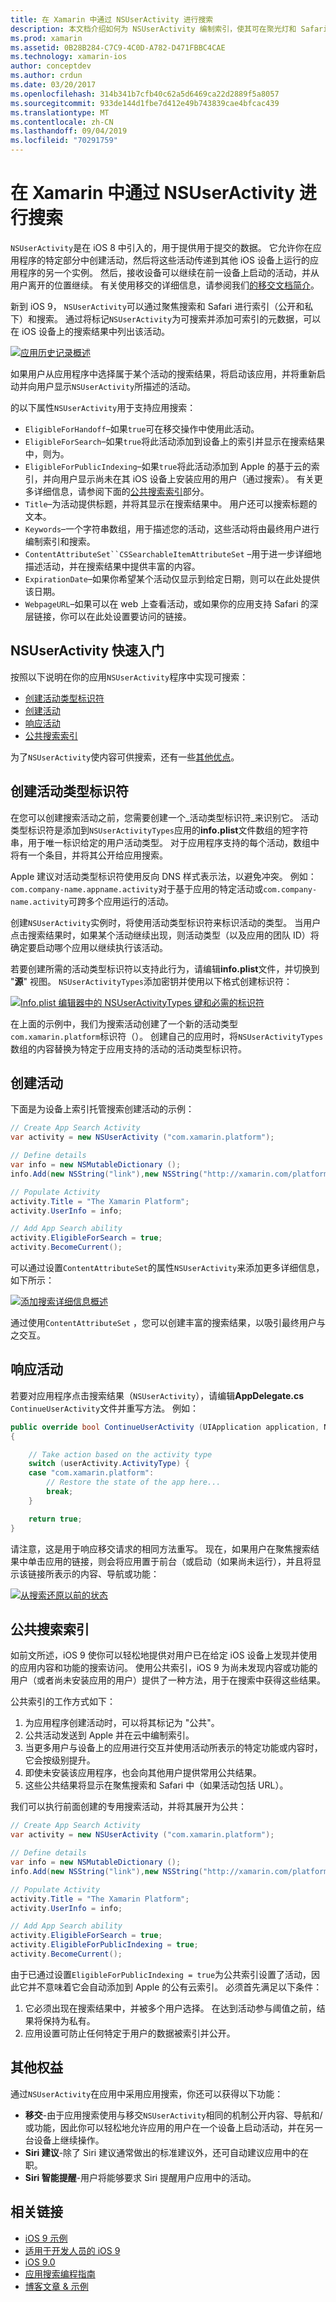 ```yaml
---
title: 在 Xamarin 中通过 NSUserActivity 进行搜索
description: 本文档介绍如何为 NSUserActivity 编制索引，使其可在聚光灯和 Safari 中搜索。 本文介绍如何在搜索结果中响应 NSUserActivity 的选择。
ms.prod: xamarin
ms.assetid: 0B28B284-C7C9-4C0D-A782-D471FBBC4CAE
ms.technology: xamarin-ios
author: conceptdev
ms.author: crdun
ms.date: 03/20/2017
ms.openlocfilehash: 314b341b7cfb40c62a5d6469ca22d2889f5a8057
ms.sourcegitcommit: 933de144d1fbe7d412e49b743839cae4bfcac439
ms.translationtype: MT
ms.contentlocale: zh-CN
ms.lasthandoff: 09/04/2019
ms.locfileid: "70291759"
---
```

# <a name="search-with-nsuseractivity-in-xamarinios"></a>在 Xamarin 中通过 NSUserActivity 进行搜索

`NSUserActivity`是在 iOS 8 中引入的，用于提供用于提交的数据。
它允许你在应用程序的特定部分中创建活动，然后将这些活动传递到其他 iOS 设备上运行的应用程序的另一个实例。 然后，接收设备可以继续在前一设备上启动的活动，并从用户离开的位置继续。 有关使用移交的详细信息，请参阅我们[的移交文档简介](~/ios/platform/handoff.md)。

新到 iOS 9， `NSUserActivity`可以通过聚焦搜索和 Safari 进行索引（公开和私下）和搜索。 通过将标记`NSUserActivity`为可搜索并添加可索引的元数据，可以在 iOS 设备上的搜索结果中列出该活动。

[![](nsuseractivity-images/apphistory01.png "应用历史记录概述")](nsuseractivity-images/apphistory01.png#lightbox)

如果用户从应用程序中选择属于某个活动的搜索结果，将启动该应用，并将重新启动并向用户显示`NSUserActivity`所描述的活动。

的以下属性`NSUserActivity`用于支持应用搜索：

- `EligibleForHandoff`–如果`true`可在移交操作中使用此活动。
- `EligibleForSearch`–如果`true`将此活动添加到设备上的索引并显示在搜索结果中，则为。
- `EligibleForPublicIndexing`–如果`true`将此活动添加到 Apple 的基于云的索引，并向用户显示尚未在其 iOS 设备上安装应用的用户（通过搜索）。 有关更多详细信息，请参阅下面的[公共搜索索引](#public-search-indexing)部分。
- `Title`–为活动提供标题，并将其显示在搜索结果中。 用户还可以搜索标题的文本。
- `Keywords`–一个字符串数组，用于描述您的活动，这些活动将由最终用户进行编制索引和搜索。
- `ContentAttributeSet``CSSearchableItemAttributeSet` –用于进一步详细地描述活动，并在搜索结果中提供丰富的内容。
- `ExpirationDate`–如果你希望某个活动仅显示到给定日期，则可以在此处提供该日期。
- `WebpageURL`–如果可以在 web 上查看活动，或如果你的应用支持 Safari 的深层链接，你可以在此处设置要访问的链接。

## <a name="nsuseractivity-quickstart"></a>NSUserActivity 快速入门

按照以下说明在你的应用`NSUserActivity`程序中实现可搜索：

- [创建活动类型标识符](#creatingtypeid)
- [创建活动](#createactivity)
- [响应活动](#respondactivity)
- [公共搜索索引](#indexing)

为了`NSUserActivity`使内容可供搜索，还有一些[其他优点](#benefits)。

<a name="creatingtypeid" />

## <a name="creating-activity-type-identifiers"></a>创建活动类型标识符

在您可以创建搜索活动之前，您需要创建一个_活动类型标识符_来识别它。 活动类型标识符是添加到`NSUserActivityTypes`应用的**info.plist**文件数组的短字符串，用于唯一标识给定的用户活动类型。 对于应用程序支持的每个活动，数组中将有一个条目，并将其公开给应用搜索。 

Apple 建议对活动类型标识符使用反向 DNS 样式表示法，以避免冲突。 例如： `com.company-name.appname.activity`对于基于应用的特定活动或`com.company-name.activity`可跨多个应用运行的活动。

创建`NSUserActivity`实例时，将使用活动类型标识符来标识活动的类型。 当用户点击搜索结果时，如果某个活动继续出现，则活动类型（以及应用的团队 ID）将确定要启动哪个应用以继续执行该活动。

若要创建所需的活动类型标识符以支持此行为，请编辑**info.plist**文件，并切换到 "**源**" 视图。 `NSUserActivityTypes`添加密钥并使用以下格式创建标识符：

[![](nsuseractivity-images/type01.png "Info.plist 编辑器中的 NSUserActivityTypes 键和必需的标识符")](nsuseractivity-images/type01.png#lightbox)

在上面的示例中，我们为搜索活动创建了一个新的活动类型`com.xamarin.platform`标识符（）。 创建自己的应用时，将`NSUserActivityTypes`数组的内容替换为特定于应用支持的活动的活动类型标识符。

<a name="createactivity" />

## <a name="creating-an-activity"></a>创建活动

下面是为设备上索引托管搜索创建活动的示例：

```csharp
// Create App Search Activity
var activity = new NSUserActivity ("com.xamarin.platform");

// Define details
var info = new NSMutableDictionary ();
info.Add(new NSString("link"),new NSString("http://xamarin.com/platform"));

// Populate Activity
activity.Title = "The Xamarin Platform";
activity.UserInfo = info;

// Add App Search ability
activity.EligibleForSearch = true;
activity.BecomeCurrent();
```

可以通过设置`ContentAttributeSet`的属性`NSUserActivity`来添加更多详细信息，如下所示：

[![](nsuseractivity-images/apphistory02.png "添加搜索详细信息概述")](nsuseractivity-images/apphistory02.png#lightbox)

通过使用`ContentAttributeSet` ，您可以创建丰富的搜索结果，以吸引最终用户与之交互。

<a name="respondactivity" />

## <a name="responding-to-an-activity"></a>响应活动

若要对应用程序点击搜索结果（`NSUserActivity`），请编辑**AppDelegate.cs** `ContinueUserActivity`文件并重写方法。 例如：

```csharp
public override bool ContinueUserActivity (UIApplication application, NSUserActivity userActivity, UIApplicationRestorationHandler completionHandler)
{

    // Take action based on the activity type
    switch (userActivity.ActivityType) {
    case "com.xamarin.platform":
        // Restore the state of the app here...
        break;
    }

    return true;
}
```

请注意，这是用于响应移交请求的相同方法重写。 现在，如果用户在聚焦搜索结果中单击应用的链接，则会将应用置于前台（或启动（如果尚未运行），并且将显示该链接所表示的内容、导航或功能：

[![](nsuseractivity-images/apphistory03.png "从搜索还原以前的状态")](nsuseractivity-images/apphistory03.png#lightbox)

<a name="indexing" />

## <a name="public-search-indexing"></a>公共搜索索引

如前文所述，iOS 9 使你可以轻松地提供对用户已在给定 iOS 设备上发现并使用的应用内容和功能的搜索访问。 使用公共索引，iOS 9 为尚未发现内容或功能的用户（或者尚未安装应用的用户）提供了一种方法，用于在搜索中获得这些结果。

公共索引的工作方式如下：

1. 为应用程序创建活动时，可以将其标记为 "公共"。
2. 公共活动发送到 Apple 并在云中编制索引。
3. 当更多用户与设备上的应用进行交互并使用活动所表示的特定功能或内容时，它会按级别提升。
4. 即使未安装该应用程序，也会向其他用户提供常用公共结果。
5. 这些公共结果将显示在聚焦搜索和 Safari 中（如果活动包括 URL）。

我们可以执行前面创建的专用搜索活动，并将其展开为公共：

```csharp
// Create App Search Activity
var activity = new NSUserActivity ("com.xamarin.platform");

// Define details
var info = new NSMutableDictionary ();
info.Add(new NSString("link"),new NSString("http://xamarin.com/platform"));

// Populate Activity
activity.Title = "The Xamarin Platform";
activity.UserInfo = info;

// Add App Search ability
activity.EligibleForSearch = true;
activity.EligibleForPublicIndexing = true;
activity.BecomeCurrent();
```

由于已通过设置`EligibleForPublicIndexing = true`为公共索引设置了活动，因此它并不意味着它会自动添加到 Apple 的公有云索引。 必须首先满足以下条件：

1. 它必须出现在搜索结果中，并被多个用户选择。 在达到活动参与阈值之前，结果将保持为私有。
2. 应用设置可防止任何特定于用户的数据被索引并公开。

<a name="benefits" />

## <a name="additional-benefits"></a>其他权益

通过`NSUserActivity`在应用中采用应用搜索，你还可以获得以下功能：

- **移交**-由于应用搜索使用与移交`NSUserActivity`相同的机制公开内容、导航和/或功能，因此你可以轻松地允许应用的用户在一个设备上启动活动，并在另一台设备上继续操作。
- **Siri 建议**-除了 Siri 建议通常做出的标准建议外，还可自动建议应用中的在职。
- **Siri 智能提醒**-用户将能够要求 Siri 提醒用户应用中的活动。



## <a name="related-links"></a>相关链接

- [iOS 9 示例](https://docs.microsoft.com/samples/browse/?products=xamarin&term=Xamarin.iOS+iOS9)
- [适用于开发人员的 iOS 9](https://developer.apple.com/ios/pre-release/)
- [iOS 9.0](https://developer.apple.com/library/prerelease/ios/releasenotes/General/WhatsNewIniOS/Articles/iOS9.html)
- [应用搜索编程指南](https://developer.apple.com/library/prerelease/ios/documentation/General/Conceptual/AppSearch/index.html#//apple_ref/doc/uid/TP40016308)
- [博客文章 & 示例](https://blog.xamarin.com/improve-discoverability-with-search-in-ios-9/)
